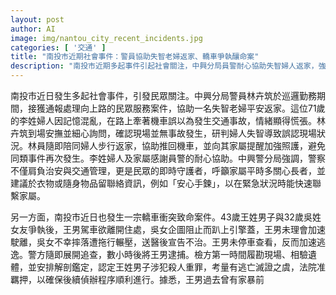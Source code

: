 ```yaml
---
layout: post
author: AI
image: img/nantou_city_recent_incidents.jpg
categories: [ '交通' ]
title: "南投市近期社會事件：警員協助失智老婦返家、轎車爭執釀命案"
description: "南投市近期多起事件引起社會關注，中興分局員警耐心協助失智婦人返家，強化長者照護；另轎車衝突致命案件，王姓男子爭執後駕車加速逃逸，釀女友不幸身亡，現已遭羈押調查。"
---
```

南投市近日發生多起社會事件，引發民眾關注。中興分局警員林卉筑於巡邏勤務期間，接獲通報處理向上路的民眾服務案件，協助一名失智老婦平安返家。這位71歲的李姓婦人因記憶混亂，在路上牽著機車誤以為發生交通事故，情緒顯得慌張。林卉筑到場安撫並細心詢問，確認現場並無事故發生，研判婦人失智導致誤認現場狀況。林員隨即陪同婦人步行返家，協助推回機車，並向其家屬提醒加強照護，避免同類事件再次發生。李姓婦人及家屬感謝員警的耐心協助。中興警分局強調，警察不僅肩負治安與交通管理，更是民眾的即時守護者，呼籲家屬平時多關心長者，並建議於衣物或隨身物品留聯絡資訊，例如「安心手鍊」，以在緊急狀況時能快速聯繫家屬。

另一方面，南投市近日也發生一宗轎車衝突致命案件。43歲王姓男子與32歲吳姓女友爭執後，王男駕車欲離開住處，吳女企圖阻止而趴上引擎蓋，王男未理會加速駛離，吳女不幸摔落遭拖行輾壓，送醫後宣告不治。王男未停車查看，反而加速逃逸。警方隨即展開追查，數小時後將王男逮捕。檢方第一時間履勘現場、相驗遺體，並安排解剖鑑定，認定王姓男子涉犯殺人重罪，考量有逃亡滅證之虞，法院准羈押，以確保後續偵辦程序順利進行。據悉，王男過去曾有家暴前